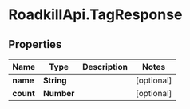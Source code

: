 # RoadkillApi.TagResponse

## Properties

Name | Type | Description | Notes
------------ | ------------- | ------------- | -------------
**name** | **String** |  | [optional] 
**count** | **Number** |  | [optional] 


